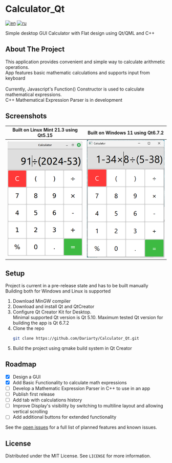 # Calculator_Qt

[![en](https://img.shields.io/badge/lang-en-blue.svg)](https://github.com/Dariarty/Calculator_Qt/blob/main/README.md)
[![ru](https://img.shields.io/badge/lang-ru-red.svg)](https://github.com/Dariarty/Calculator_Qt/blob/main/README.ru.md)

Simple desktop GUI Calculator with Flat design using Qt/QML and C++

## About The Project

This application provides convenient and simple way to calculate arithmetic operations. </br>
App features basic mathematic calculations and supports input from keyboard  </br>
</br>
Currently, Javascript's Function() Constructor is used to calculate mathematical expressions. </br>
C++ Mathematical Expression Parser is in development

## Screenshots

| Built on Linux Mint 21.3 using Qt5.15 | Built on Windows 11 using Qt6.7.2 |
| --- | --- |
![alt text](assets/screenshot_linuxmint.png) | ![alt text](assets/screenshot_windows11.png)

## Setup
Project is current in a pre-release state and has to be built manually</br>
Building both for Windows and Linux is supported
1.  Download MinGW compiler</br>
2.  Download and install Qt and QtCreator</br>
3.  Configure Qt Creator Kit for Desktop. </br>
    Minimal supported Qt version is Qt 5.10. Maximum tested Qt version for building the app is Qt 6.7.2 </br>
4.  Clone the repo
     ```sh
     git clone https://github.com/Dariarty/Calculator_Qt.git
     ```
5.  Build the project using qmake build system in Qt Creator</br>

## Roadmap

- [x] Design a GUI
- [x] Add Basic Functionality to calculate math expressions
- [ ] Develop a Mathematic Expression Parser in C++ to use in an app
- [ ] Publish first release
- [ ] Add tab with calculations history
- [ ] Improve Display's visibility by switching to multiline layout and allowing vertical scrolling
- [ ] Add additional buttons for extended functionality

See the [open issues](https://github.com/Dariarty/Calculator_Qt/issues) for a full list of planned features and known issues.

## License

Distributed under the MIT License. See `LICENSE` for more information.
